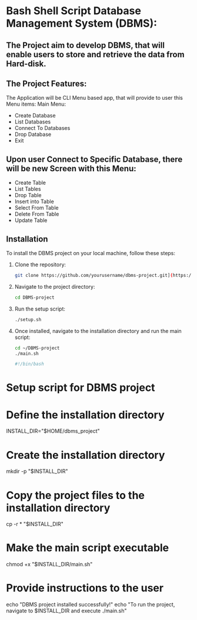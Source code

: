 # Bash Shell Script Database Management System (DBMS):

## The Project aim to develop DBMS, that will enable users to store and retrieve the data from Hard-disk.

## The Project Features:
The Application will be CLI Menu based app, that will provide to user this Menu items:
Main Menu:
- Create Database
- List Databases
- Connect To Databases
- Drop Database
- Exit

## Upon user Connect to Specific Database, there will be new Screen with this Menu:
- Create Table 
- List Tables
- Drop Table
- Insert into Table
- Select From Table
- Delete From Table
- Update Table

## Installation
To install the DBMS project on your local machine, follow these steps:

1. Clone the repository:

   ```bash
   git clone https://github.com/yourusername/dbms-project.git](https://github.com/MohamedMaher77/DBMS_project.git
2. Navigate to the project directory:

   ```bash
   cd DBMS-project
4. Run the setup script:

   ```bash
   ./setup.sh
6. Once installed, navigate to the installation directory and run the main script:

   ```bash
   cd ~/DBMS-project
   ./main.sh

   #!/bin/bash

# Setup script for DBMS project

# Define the installation directory
INSTALL_DIR="$HOME/dbms_project"

# Create the installation directory
mkdir -p "$INSTALL_DIR"

# Copy the project files to the installation directory
cp -r * "$INSTALL_DIR"

# Make the main script executable
chmod +x "$INSTALL_DIR/main.sh"

# Provide instructions to the user
echo "DBMS project installed successfully!"
echo "To run the project, navigate to $INSTALL_DIR and execute ./main.sh"






